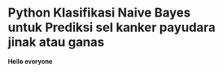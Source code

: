 # Python Klasifikasi Naive Bayes untuk Prediksi sel kanker payudara jinak atau ganas
**Hello everyone**
